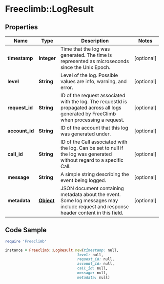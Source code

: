 # Freeclimb::LogResult

## Properties

Name | Type | Description | Notes
------------ | ------------- | ------------- | -------------
**timestamp** | **Integer** | Time that the log was generated. The time is represented as microseconds since the Unix Epoch. | [optional] 
**level** | **String** | Level of the log. Possible values are info, warning, and error. | [optional] 
**request_id** | **String** | ID of the request associated with the log. The requestId is propagated across all logs generated by FreeClimb when processing a request. | [optional] 
**account_id** | **String** | ID of the account that this log was generated under. | [optional] 
**call_id** | **String** | ID of the Call associated with the log. Can be set to null if the log was generated without regard to a specific Call. | [optional] 
**message** | **String** | A simple string describing the event being logged. | [optional] 
**metadata** | [**Object**](.md) | JSON document containing metadata about the event. Some log messages may include request and response header content in this field. | [optional] 

## Code Sample

```ruby
require 'Freeclimb'

instance = Freeclimb::LogResult.new(timestamp: null,
                                 level: null,
                                 request_id: null,
                                 account_id: null,
                                 call_id: null,
                                 message: null,
                                 metadata: null)
```


